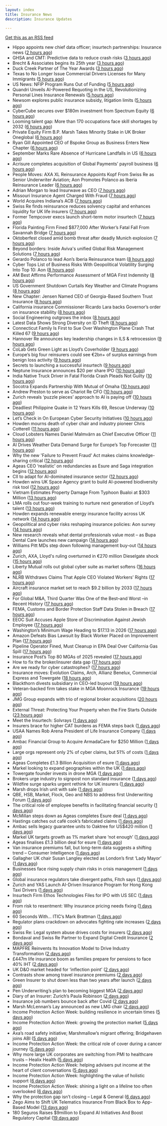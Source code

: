 ```yaml
---
layout: index
title: Insurance News
description: Insurance Updates

---
```


[Get this as an RSS feed](/insurance.rss)

<!-- news_marker starts -->
- Hippo appoints new chief data officer; insurtech partnerships: Insurance news ([2 hours ago](https://www.dig-in.com/news/hippo-appoints-new-chief-data-officer-insurance-news))
- GHSA and CMT: Predictive data to reduce crash risks ([3 hours ago](https://www.dig-in.com/news/ghsa-and-cmt-predictive-data-to-reduce-crash-risks))
- Brecht & Associates begins its 25th year ([3 hours ago](https://www.insurancejournal.com/services/newswire/2025/10/01/841021.htm))
- Duck Creek Partner of The Year Awards ([3 hours ago](https://insurance-edge.net/2025/10/01/duck-creek-partner-of-the-year-awards/))
- Texas to No Longer Issue Commercial Drivers Licenses for Many Immigrants ([5 hours ago](https://www.insurancejournal.com/news/southcentral/2025/10/01/841306.htm))
- US News: NFIP Program Runs Out of Funding ([5 hours ago](https://insurance-edge.net/2025/10/01/us-news-nfip-program-runs-out-of-funding/))
- Quandri Unveils AI-Powered Requoting in the US, Revolutionizing Personal Lines Insurance Renewals ([5 hours ago](https://www.insurtechinsights.com/quandri-unveils-ai-powered-requoting-in-the-us-revolutionizing-personal-lines-insurance-renewals/))
- Newsom explores public insurance subsidy, litigation limits ([5 hours ago](https://www.dig-in.com/news/newsom-explores-public-insurance-subsidy-litigation-limits))
- CyberCube secures over $180m investment from Spectrum Equity ([6 hours ago](https://www.reinsurancene.ws/cybercube-secures-over-180m-investment-from-spectrum-equity/))
- Looming talent gap: More than 170 occupations face skill shortages by 2032 ([6 hours ago](https://www.insurancebusinessmag.com/uk/business-strategy/looming-talent-gap-more-than-170-occupations-face-skill-shortages-by-2032-551635.aspx))
- Private Equity Firm B.P. Marsh Takes Minority Stake in UK Broker Oneglobal ([6 hours ago](https://www.insurancejournal.com/news/international/2025/10/01/841290.htm))
- Ryan Gill Appointed CEO of Bspoke Group as Business Enters New Chapter ([6 hours ago](https://www.insurtechinsights.com/ryan-gill-appointed-ceo-of-bspoke-group-as-business-enters-new-chapter/))
- September Marks Rare Absence of Hurricane Landfalls in US ([6 hours ago](https://www.insurancejournal.com/news/southcentral/2025/10/01/841280.htm))
- Acrisure completes acquisition of Global Payments’ payroll business ([6 hours ago](https://www.reinsurancene.ws/acrisure-completes-acquisition-of-global-payments-payroll-business/))
- People Moves: AXA XL Reinsurance Appoints Kopf From Swiss Re as Senior Underwriter Aviation; Aon Promotes Polanco as Iberia Reinsurance Leader ([6 hours ago](https://www.insurancejournal.com/news/international/2025/10/01/841283.htm))
- Adrian Morgan to lead Insurwave as CEO ([7 hours ago](https://www.reinsurancene.ws/adrian-morgan-to-lead-insurwave-as-ceo/))
- Missouri Insurance Agent Charged With Fraud ([7 hours ago](https://www.insurancejournal.com/news/midwest/2025/10/01/841274.htm))
- World Acquires Indiana’s ACB ([7 hours ago](https://www.insurancejournal.com/blogs/cincinnati-insurance-company/2025/10/01/841271.htm))
- Swiss Re finds reinsurance reduces solvency capital and enhances liquidity for UK life insurers ([7 hours ago](https://www.reinsurancene.ws/swiss-re-finds-reinsurance-reduces-solvency-capital-and-enhances-liquidity-for-uk-life-insurers/))
- Former Tempcover execs launch short-term motor insurtech ([7 hours ago](https://www.postonline.co.uk/personal/7959152/former-tempcover-execs-launch-short-term-motor-insurtech))
- Florida Painting Firm Fined $877,000 After Worker’s Fatal Fall From Savannah Bridge ([7 hours ago](https://www.insurancejournal.com/news/southeast/2025/10/01/841254.htm))
- Oktoberfest closed amid bomb threat after deadly Munich explosion ([7 hours ago](https://www.insurancebusinessmag.com/uk/news/breaking-news/oktoberfest-closed-amid-bomb-threat-after-deadly-munich-explosion-551618.aspx))
- Beyond borders: Inside Aviva's unified Global Risk Management Solutions ([7 hours ago](https://www.insurancebusinessmag.com/uk/news/breaking-news/beyond-borders-inside-avivas-unified-global-risk-management-solutions-550526.aspx))
- Gerardo Polanco to lead Aon’s Iberia Reinsurance team ([8 hours ago](https://www.reinsurancene.ws/gerardo-polanco-to-lead-aons-iberia-reinsurance-team/))
- Cyber Tops List of Business Risks With Geopolitical Volatility Surging Into Top 10: Aon ([8 hours ago](https://www.insurancejournal.com/news/international/2025/10/01/841218.htm))
- AM Best Affirms Performance Assessment of MGA First Indemnity ([8 hours ago](https://www.insurancejournal.com/news/east/2025/10/01/841234.htm))
- US Government Shutdown Curtails Key Weather and Climate Programs ([8 hours ago](https://www.insurancejournal.com/news/national/2025/10/01/841242.htm))
- New Chapter: Jensen Named CEO of Georgia-Based Southern Trust Insurance ([8 hours ago](https://www.insurancejournal.com/news/southeast/2025/10/01/841236.htm))
- California insurance Commissioner Ricardo Lara backs Governor’s order on insurance stability ([8 hours ago](https://www.reinsurancene.ws/california-insurance-commissioner-ricardo-lara-backs-governors-order-on-insurance-stability/))
- Social Engineering outgrows the inbox ([8 hours ago](https://www.insurancebusinessmag.com/uk/news/breaking-news/social-engineering-outgrows-the-inbox-551287.aspx))
- Latest Data Shows Strong Diversity on ID Theft ([8 hours ago](https://insurance-edge.net/2025/10/01/latest-data-shows-strong-diversity-on-id-theft/))
- Connecticut Family Is First to Sue Over Washington Plane Crash That Killed 67 ([9 hours ago](https://www.insurancejournal.com/news/east/2025/10/01/841227.htm))
- Hannover Re announces key leadership changes in ILS & retrocession ([9 hours ago](https://www.reinsurancene.ws/hannover-re-announces-key-leadership-changes-in-ils-retrocession/))
- CoLab Gets Green Light as Lloyd’s Coverholder ([9 hours ago](https://insurance-edge.net/2025/10/01/colab-gets-green-light-as-lloyds-coverholder/))
- Europe’s big four reinsurers could see €2bn+ of surplus earnings from benign loss activity ([9 hours ago](https://www.reinsurancene.ws/europes-big-four-reinsurers-could-see-e2bn-of-surplus-earnings-from-benign-loss-activity/))
- Secrets to launching a successful insurtech ([9 hours ago](https://www.dig-in.com/podcast/secrets-to-launching-a-successful-insurtech))
- Neptune Insurance announces $20 per share IPO ([10 hours ago](https://www.reinsurancene.ws/neptune-insurance-announces-20-per-share-ipo/))
- India Native Truck Driver in Fatal Florida Crash Pleads Not Guilty ([10 hours ago](https://www.insurancejournal.com/news/southeast/2025/10/01/841220.htm))
- Socotra Expands Partnership With Mutual of Omaha ([10 hours ago](https://insurance-edge.net/2025/10/01/socotra-expands-partnership-with-mutual-of-omaha/))
- Andrew Preston to serve as Chariot Re CFO ([10 hours ago](https://www.reinsurancene.ws/andrew-preston-to-serve-as-chariot-re-cfo/))
- Zurich reveals ‘puzzle pieces’ approach to AI is paying off ([10 hours ago](https://www.postonline.co.uk/technology/7959150/zurich-reveals-%E2%80%98puzzle-pieces%E2%80%99-approach-to-ai-is-paying-off))
- Deadliest Philippine Quake in 12 Years Kills 69, Rescue Underway ([10 hours ago](https://www.insurancejournal.com/news/international/2025/10/01/841214.htm))
- Let’s Check in On European Cyber Security Initiatives ([10 hours ago](https://insurance-edge.net/2025/10/01/lets-check-in-on-european-cyber-security-initiatives/))
- Howden mourns death of cyber chair and industry pioneer Chris Cotterell ([11 hours ago](https://www.insurancebusinessmag.com/uk/news/breaking-news/howden-mourns-death-of-cyber-chair-and-industry-pioneer-chris-cotterell-551584.aspx))
- Cloud Lobsters Names Daniel Malmvärn as Chief Executive Officer ([11 hours ago](https://www.insurtechinsights.com/cloud-lobsters-names-daniel-malmvarn-as-chief-executive-officer/))
- AI Drives Weather Data Demand Surge for Europe’s Top Forecaster ([11 hours ago](https://www.insurancejournal.com/news/international/2025/10/01/841207.htm))
- Why the new 'Failure to Prevent Fraud' Act makes claims knowledge-sharing critical ([12 hours ago](https://www.insurancebusinessmag.com/uk/news/columns/why-the-new-failure-to-prevent-fraud-act-makes-claims-knowledgesharing-critical-551576.aspx))
- Ageas CEO ‘realistic’ on redundancies as Esure and Saga integration begins ([12 hours ago](https://www.postonline.co.uk/personal/7959149/ageas-ceo-%E2%80%98realistic%E2%80%99-on-redundancies-as-esure-and-saga-integration-begins))
- CII to adapt for AI-dominated insurance sector ([12 hours ago](https://www.postonline.co.uk/news/7959148/cii-to-adapt-for-ai-dominated-insurance-sector))
- Howden wins UK Space Agency grant to build AI-powered biodiversity risk tool ([12 hours ago](https://www.insurancebusinessmag.com/uk/news/technology/howden-wins-uk-space-agency-grant-to-build-aipowered-biodiversity-risk-tool-551566.aspx))
- Vietnam Estimates Property Damage From Typhoon Bualoi at $303 Million ([13 hours ago](https://www.insurancejournal.com/news/international/2025/10/01/841200.htm))
- LMA rolls out four-week training to nurture next generation of Lloyd’s talent ([13 hours ago](https://www.insurancebusinessmag.com/uk/news/breaking-news/lma-rolls-out-fourweek-training-to-nurture-next-generation-of-lloyds-talent-551565.aspx))
- Howden expands renewable energy insurance facility across UK network ([14 hours ago](https://www.insurancebusinessmag.com/uk/news/breaking-news/howden-expands-renewable-energy-insurance-facility-across-uk-network-551555.aspx))
- Geopolitical and cyber risks reshaping insurance policies: Aon survey ([14 hours ago](https://www.insurancebusinessmag.com/uk/news/breaking-news/geopolitical-and-cyber-risks-reshaping-insurance-policies-aon-survey-551545.aspx))
- New research reveals what dental professionals value most – as Bupa Dental Care launches new campaign ([14 hours ago](https://ifamagazine.com/new-research-reveals-what-dental-professionals-value-most-as-bupa-dental-care-launches-new-campaign/))
- Williams Pitt MDs step down following management buy-out ([14 hours ago](https://www.postonline.co.uk/people/7959125/williams-pitt-mds-step-down-following-management-buy-out))
- Zurich, AXA, Lloyd's ruling overturned in €270 million Dieselgate shock ([15 hours ago](https://www.insurancebusinessmag.com/uk/news/auto-motor/zurich-axa-lloyds-ruling-overturned-in-270-million-dieselgate-shock-551525.aspx))
- Liberty Mutual rolls out global cyber suite as market softens ([16 hours ago](https://www.insurancebusinessmag.com/uk/news/cyber/liberty-mutual-rolls-out-global-cyber-suite-as-market-softens-551514.aspx))
- NLRB Withdraws Claims That Apple CEO Violated Workers’ Rights ([17 hours ago](https://www.insurancejournal.com/news/national/2025/10/01/841160.htm))
- Aircraft insurance market set to reach $9.2 billion by 2033 ([17 hours ago](https://www.insurancebusinessmag.com/uk/news/breaking-news/aircraft-insurance-market-set-to-reach-9-2-billion-by-2033-551506.aspx))
- For Global M&A, Third Quarter Was One of the Best–and Worst –in Recent History ([17 hours ago](https://www.insurancejournal.com/news/national/2025/10/01/841150.htm))
- FEMA, Customs and Border Protection Staff Data Stolen in Breach ([17 hours ago](https://www.insurancejournal.com/news/national/2025/10/01/841146.htm))
- EEOC Suit Accuses Apple Store of Discrimination Against Jewish Employee ([17 hours ago](https://www.insurancejournal.com/news/east/2025/10/01/841182.htm))
- Washington’s Minimum Wage Heading to $17.13 in 2026 ([17 hours ago](https://www.insurancejournal.com/news/west/2025/10/01/841158.htm))
- Amazon Defeats Bias Lawsuit by Black Worker Placed on Improvement Plan ([17 hours ago](https://www.insurancejournal.com/news/east/2025/10/01/841189.htm))
- Pipeline Operator Fined, Must Cleanup in EPA Deal Over California Gas Spill ([17 hours ago](https://www.insurancejournal.com/news/west/2025/10/01/841130.htm))
- Insurance Post’s Top 80 MGAs of 2025 revealed ([17 hours ago](https://www.postonline.co.uk/news/7958877/insurance-post%E2%80%99s-top-80-mgas-of-2025-revealed))
- How to fix the broker/insurer data gap ([17 hours ago](https://www.postonline.co.uk/technology/7958263/how-to-fix-the-brokerinsurer-data-gap))
- Are we ready for cyber catastrophes? ([17 hours ago](https://www.postonline.co.uk/commercial/7959014/are-we-ready-for-cyber-catastrophes))
- Insurance moves: Evolution Claims, Arch, Allianz Benelux, Commercial Express and Towergate ([18 hours ago](https://www.insurancebusinessmag.com/uk/news/breaking-news/insurance-moves-evolution-claims-arch-allianz-benelux-commercial-express-and-towergate-551499.aspx))
- Blackthorn divests subsidiary in CEO-led buyout ([19 hours ago](https://www.insurancebusinessmag.com/uk/news/mergers-acquisitions/blackthorn-divests-subsidiary-in-ceoled-buyout-551497.aspx))
- Veteran-backed firm takes stake in MGA Moonrock Insurance ([19 hours ago](https://www.insurancebusinessmag.com/uk/news/breaking-news/veteranbacked-firm-takes-stake-in-mga-moonrock-insurance-551496.aspx))
- JMG Group expands with trio of regional broker acquisitions ([20 hours ago](https://www.insurancebusinessmag.com/uk/news/mergers-acquisitions/jmg-group-expands-with-trio-of-regional-broker-acquisitions-551495.aspx))
- External Threat: Protecting Your Property when the Fire Starts Outside ([23 hours ago](https://www.insurancejournal.com/blogs/iat/2025/09/30/841176.htm))
- Meet the Insurtech: Solvrays ([1 days ago](https://www.dig-in.com/news/meet-the-insurtech-solvrays))
- Insurers brace for higher CAT burdens as FEMA steps back ([1 days ago](https://www.dig-in.com/opinion/insurers-brace-for-higher-cat-burdens-as-fema-steps-back))
- USAA Names Rob Arena President of Life Insurance Company ([1 days ago](https://www.insurtechinsights.com/usaa-names-rob-arena-president-of-life-insurance-company/))
- Ambac Financial Group to Acquire ArmadaCare for $250 Million ([1 days ago](https://www.insurtechinsights.com/ambac-financial-group-to-acquire-armadacare-for-250-million/))
- Large orgs represent only 2% of cyber claims, but 51% of costs ([1 days ago](https://www.dig-in.com/news/large-orgs-are-only-2-of-cyber-claims-but-51-of-costs))
- Ageas Completes £1.3 Billion Acquisition of esure ([1 days ago](https://www.insurtechinsights.com/ageas-completes-1-3-billion-acquisition-of-esure/))
- Markel looking to expand geographies within the UK ([1 days ago](https://www.postonline.co.uk/commercial/7959096/markel-looking-to-expand-geographies-within-the-uk))
- Towergate founder invests in drone MGA ([1 days ago](https://www.postonline.co.uk/commercial/7959135/towergate-founder-invests-in-drone-mga))
- Brokers urge industry to signpost non standard insurance ([1 days ago](https://www.postonline.co.uk/broker/7959133/brokers-urge-industry-to-signpost-non-standard-insurance))
- Wildfire surge sparks urgent rethink for UK insurers ([1 days ago](https://www.insurancebusinessmag.com/uk/news/catastrophe/wildfire-surge-sparks-urgent-rethink-for-uk-insurers-551412.aspx))
- Marsh drops Irish unit with sale ([1 days ago](https://www.insurancebusinessmag.com/uk/news/breaking-news/marsh-drops-irish-unit-with-sale-551411.aspx))
- QBE, HSB, Markel, Flock, Geo and NBS to address first Underwriting Forum ([1 days ago](https://www.postonline.co.uk/commercial/7959128/qbe-hsb-markel-flock-geo-and-nbs-to-address-first-underwriting-forum))
- The critical role of employee benefits in facilitating financial security ([1 days ago](https://www.dig-in.com/opinion/the-critical-role-of-employee-benefits-in-facilitating-financial-security))
- McMillan steps down as Ageas completes Esure deal ([1 days ago](https://www.postonline.co.uk/news/7959131/mcmillan-steps-down-as-ageas-completes-esure-deal))
- Hastings catches out café cook’s fabricated claims ([1 days ago](https://www.postonline.co.uk/news/7959130/hastings-catches-out-caf%C3%A9-cook%E2%80%99s-fabricated-claims))
- Ambac sells legacy guarantee units to Oaktree for US$420 million ([1 days ago](https://www.insurancebusinessmag.com/uk/news/mergers-acquisitions/ambac-sells-legacy-guarantee-units-to-oaktree-for-us420-million-551393.aspx))
- Markel UK targets growth as 1% market share ‘not enough’ ([1 days ago](https://www.postonline.co.uk/news/7959094/markel-uk-targets-growth-as-1-market-share-%E2%80%98not-enough%E2%80%99))
- Ageas finalises £1.3 billion deal for esure ([1 days ago](https://www.insurancebusinessmag.com/uk/news/mergers-acquisitions/ageas-finalises-1-3-billion-deal-for-esure-551389.aspx))
- Van insurance premiums fall, but long-term data suggests a shifting trend – Consumer Intelligence ([1 days ago](https://www.insurancebusinessmag.com/uk/news/auto-motor/van-insurance-premiums-fall-but-longterm-data-suggests-a-shifting-trend--consumer-intelligence-551384.aspx))
- Gallagher UK chair Susan Langley elected as London’s first ‘Lady Mayor’ ([1 days ago](https://www.insurancebusinessmag.com/uk/news/breaking-news/gallagher-uk-chair-susan-langley-elected-as-londons-first-lady-mayor-551380.aspx))
- Businesses face rising supply chain risks in crisis management ([1 days ago](https://www.insurancebusinessmag.com/uk/news/breaking-news/businesses-face-rising-supply-chain-risks-in-crisis-management-551376.aspx))
- Global insurance regulators take divergent paths, Fitch says ([1 days ago](https://www.insurancebusinessmag.com/uk/news/breaking-news/global-insurance-regulators-take-divergent-paths-fitch-says-551374.aspx))
- Zurich and YAS Launch AI-Driven Insurance Program for Hong Kong Taxi Drivers ([1 days ago](https://www.insurtechinsights.com/zurich-and-yas-launch-ai-driven-insurance-program-for-hong-kong-taxi-drivers/))
- Insurtech Firm Ethos Technologies Files for IPO with US SEC ([1 days ago](https://www.insurtechinsights.com/insurtech-firm-ethos-technologies-files-for-ipo-with-us-sec/))
- From risk to resentment: Why insurance pricing needs fixing ([1 days ago](https://www.postonline.co.uk/personal/7958970/from-risk-to-resentment-why-insurance-pricing-needs-fixing))
- 60 Seconds With... ITIC’s Mark Brattman ([1 days ago](https://www.postonline.co.uk/claims/7958130/60-seconds-with-itic%E2%80%99s-mark-brattman))
- Regulator plans crackdown on advocates fighting rate increases ([2 days ago](https://www.dig-in.com/news/regulator-plans-crackdown-on-advocates-fighting-rate-increases))
- Swiss Re: Legal system abuse drives costs for insurers ([2 days ago](https://www.dig-in.com/news/swiss-re-legal-system-abuse-drives-costs-for-insurers))
- Bondaval and Swiss Re Partner to Expand Digital Credit Insurance ([2 days ago](https://www.insurtechinsights.com/bondaval-and-swiss-re-partner-to-expand-digital-credit-insurance/))
- MAPFRE Reinvents Its Innovation Model to Drive Industry Transformation ([2 days ago](https://www.insurtechinsights.com/mapfre-reinvents-its-innovation-model-to-drive-industry-transformation/))
- £447m life insurance boom as families prepare for pensions to face 40% IHT ([2 days ago](https://ifamagazine.com/447m-life-insurance-boom-as-families-prepare-for-pensions-to-face-40-iht/))
- UK D&O market headed for ‘inflection point’ ([2 days ago](https://www.postonline.co.uk/commercial/7959121/uk-do-market-headed-for-%E2%80%98inflection-point%E2%80%99))
- Contrasts show among travel insurance premiums ([2 days ago](https://www.postonline.co.uk/news/7959119/contrasts-show-among-travel-insurance-premiums))
- Green Insurer to shut down less than two years after launch ([2 days ago](https://www.postonline.co.uk/broker/7959112/green-insurer-to-shut-down-less-than-two-years-after-launch))
- Pen Underwriting’s plan to becoming biggest MGA ([2 days ago](https://www.postonline.co.uk/commercial/7959029/pen-underwriting%E2%80%99s-plan-to-becoming-biggest-mga))
- Diary of an Insurer: Zurich’s Paula Robinson ([2 days ago](https://www.postonline.co.uk/commercial/7958071/diary-of-an-insurer-zurich%E2%80%99s-paula-robinson))
- Insurance job numbers bounce back after Covid ([2 days ago](https://www.postonline.co.uk/people/7958064/insurance-job-numbers-bounce-back-after-covid))
- Marsh McLennan’s Lay announced as new LMG chair ([2 days ago](https://www.postonline.co.uk/news/7959110/marsh-mclennan%E2%80%99s-lay-announced-as-new-lmg-chair))
- Income Protection Action Week: building resilience in uncertain times ([5 days ago](https://ifamagazine.com/income-protection-action-week-building-resilience-in-uncertain-times/))
- Income Protection Action Week: growing the protection market ([5 days ago](https://ifamagazine.com/income-protection-action-week-growing-the-protection-market/))
- Axa’s road safety initiative; Marshmallow’s migrant offering; Bridgehaven joins ABI ([5 days ago](https://www.postonline.co.uk/news/7959099/axa%E2%80%99s-road-safety-initiative-marshmallow%E2%80%99s-migrant-offering-bridgehaven-joins-abi))
- Income Protection Action Week: the critical role of cover during a cancer journey ([5 days ago](https://ifamagazine.com/income-protection-action-week-the-critical-role-of-cover-during-a-cancer-journey/))
- Why more large UK corporates are switching from PMI to healthcare trusts – Healix Health ([5 days ago](https://ifamagazine.com/why-more-large-uk-corporates-are-switching-from-pmi-to-healthcare-trusts-healix-health/))
- Income Protection Action Week: helping advisers put income at the heart of client conversations ([5 days ago](https://ifamagazine.com/income-protection-action-week-helping-advisers-put-income-at-the-heart-of-client-conversations/))
- Income Protection Action Week: highlighting the value of holistic support ([6 days ago](https://ifamagazine.com/income-protection-action-week-highlighting-the-value-of-holistic-support-as-day-four-draws-to-a-close/))
- Income Protection Action Week: shining a light on a lifeline too often overlooked ([6 days ago](https://ifamagazine.com/income-protection-action-week-shining-a-light-on-a-lifeline-too-often-overlooked/))
- Why the protection gap isn’t closing – Legal & General ([6 days ago](https://ifamagazine.com/why-the-protection-gap-isnt-closing-legal-general/))
- Zego Aims to Shift UK Telematics Insurance From Black Box to App-Based Model ([13 days ago](https://thefintechtimes.com/zego-aims-to-shift-uk-telematics-insurance-from-black-box-to-app-based-model/))
- 180 Seguros Raises $9million to Expand AI Initiatives And Boost Regulatory Capital ([19 days ago](https://thefintechtimes.com/180-seguros-raises-9m-to-expand-ai-initiatives-and-boost-regulatory-capital/))

<!-- news_marker ends -->